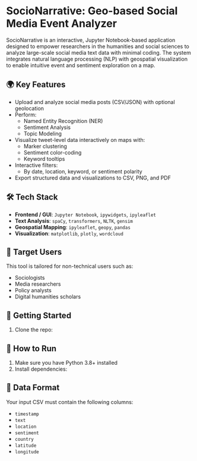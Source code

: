 # SocioNarrative: Geo-based Social Media Event Analyzer

SocioNarrative is an interactive, Jupyter Notebook-based application designed to empower researchers in the humanities and social sciences to analyze large-scale social media text data with minimal coding. The system integrates natural language processing (NLP) with geospatial visualization to enable intuitive event and sentiment exploration on a map.

## 🌍 Key Features

- Upload and analyze social media posts (CSV/JSON) with optional geolocation
- Perform:
  - Named Entity Recognition (NER)
  - Sentiment Analysis
  - Topic Modeling
- Visualize tweet-level data interactively on maps with:
  - Marker clustering
  - Sentiment color-coding
  - Keyword tooltips
- Interactive filters:
  - By date, location, keyword, or sentiment polarity
- Export structured data and visualizations to CSV, PNG, and PDF

## 🛠️ Tech Stack

- **Frontend / GUI**: `Jupyter Notebook`, `ipywidgets`, `ipyleaflet`
- **Text Analysis**: `spaCy`, `transformers`, `NLTK`, `gensim`
- **Geospatial Mapping**: `ipyleaflet`, `geopy`, `pandas`
- **Visualization**: `matplotlib`, `plotly`, `wordcloud`

## 👤 Target Users

This tool is tailored for non-technical users such as:
- Sociologists
- Media researchers
- Policy analysts
- Digital humanities scholars

## 🚀 Getting Started

1. Clone the repo:


## 🚀 How to Run

1. Make sure you have Python 3.8+ installed
2. Install dependencies:
## 📁 Data Format

Your input CSV must contain the following columns:
- `timestamp`
- `text`
- `location`
- `sentiment`
- `country`
- `latitude`
- `longitude`
